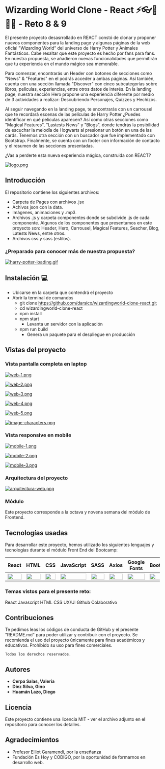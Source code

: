 # Wizarding World Clone - React ⚡👓🏰🧙‍♂ - Reto 8 & 9

El presente proyecto desasrrollado en REACT constó de clonar y proponer nuevos componentes para la landing page y algunas páginas de la web oficlal "Wizarding World" del universo de Harry Potter y Animales Fantásticos. Cabe resaltar que este proyecto es hecho por fans para fans. En nuestra propuesta, se añadieron nuevas funcionalidades que permitirán que tu experiencia en el mundo mágico sea memorable.

Para comenzar, encontrarás un Header con botones de secciones como "News" & "Features" en el podrás acceder a ambas páginas. Así también, cuenta con una sección llamada "Discover" con cinco subcategorías sobre libros, películas, experiencias, entre otros datos de interés. 
En la landing page, nuestra sección Hero propone una experiencia diferente por medio de 3 actividades a realizar: Descubriendo Personajes, Quizzes y Hechizos.

Al seguir navegando en la landing page, te encontrarás con un carrousel que te recordará escenas de las películas de Harry Potter ¿Puedes identificar en qué películas aparecen? Así como otras secciones como "Magical Features", "Lastests News" y "Blogs", donde tendrás la posibilidad de escuchar la melodía de Hogwarts al presionar un botón en una de las cards. Tenemos otra sección con un buscador que fue implementado con Bootstrap. Finalmente, se cuenta con un footer con información de contacto y el resumen de las secciones presentadas.

¿Vas a perderte esta nueva experiencia mágica, construida con REACT? 

[![logo.png](https://i.postimg.cc/LXdQ94j6/logo.png)](https://postimg.cc/mcwyVsd0)

## Introducción

El repositorio contiene los siguientes archivos:
- Carpeta de Pages con archivos .jsx
- Achivos json con la data.
- Imágenes, animaciones y .mp3.
- Archivos .js y carpeta componentes donde se subdivide .js de cada componente. Algunos de los componentes que presentamos en este proyecto son: Header, Hero, Carrousel, Magical Features, Seacher, Blog, Latests News, entre otros.
- Archivos css y sass (estilos).

### ¿Preparado para conocer más de nuestra propuesta?

[![harry-potter-loading.gif](https://i.postimg.cc/cL1VqNNF/harry-potter-loading.gif)](https://postimg.cc/8j3yW9cv)
    
## Instalación 💻
- Ubicarse en la carpeta que contendrá el proyecto
- Abrir la terminal de comandos
  - git clone https://github.com/darsico/wizardingworld-clone-react.git
  - cd wizardingworld-clone-react
  - npm install
  - npm start
    - Levanta un servidor con la aplicación
  - npm run build
    - Genera un paquete para el despliegue en producción

## Vistas del proyecto

### Vista pantalla completa en laptop
      
[![web-1.png](https://i.postimg.cc/9Fg5LTt0/web-1.png)](https://postimg.cc/kBSp42HP)
      
[![web-2.png](https://i.postimg.cc/52ZcVVrM/web-2.png)](https://postimg.cc/xXypvWYs)
       
[![web-3.png](https://i.postimg.cc/tRZp8BJP/web-3.png)](https://postimg.cc/5jVhCqwN)
       
[![web-4.png](https://i.postimg.cc/KjFf79sV/web-4.png)](https://postimg.cc/tZSFpzbt)
          
[![web-5.png](https://i.postimg.cc/3JqpYSFT/web-5.png)](https://postimg.cc/7fgbNNRs)
      
[![image-characters.png](https://i.postimg.cc/rmybcBh6/image-characters.png)](https://postimg.cc/bGML9BcL)
  
### Vista responsive en mobile
  
[![mobile-1.png](https://i.postimg.cc/xC13pkPj/mobile-1.png)](https://postimg.cc/kVLSBgZL)
       
[![mobile-2.png](https://i.postimg.cc/7L3qthZR/mobile-2.png)](https://postimg.cc/1gzxf960)
           
[![mobile-3.png](https://i.postimg.cc/636xHhS7/mobile-3.png)](https://postimg.cc/WDyyz0sj)
       
### Arquitectura del proyecto
       
[![arquitectura-web.png](https://i.postimg.cc/3w27dQCd/arquitectura-web.png)](https://postimg.cc/gwc1T57W)
              
### Módulo

Este proyecto corresponde a la octava y novena semana del módulo de Frontend.
   
## Tecnologías usadas
Para desarrollar este proyecto, hemos utilizado los siguientes lenguajes y tecnologías durante el módulo Front End del Bootcamp:
    
<table>
    <thead>
      <tr>
        <th>React</th>
        <th>HTML</th>
        <th>CSS</th>
        <th>JavaScript</th>
        <th>SASS</th>
        <th>Axios</th>
        <th>Google Fonts</th>
        <th>Bootstrap</th>
        <th>Json</th>
      </tr>
    </thead>
    <tbody>
      <tr>
        <td>
          <img src="https://upload.wikimedia.org/wikipedia/commons/thumb/a/a7/React-icon.svg/1280px-React-icon.svg.png" width="100%" />
        </td>
        <td>
          <img src="https://i.postimg.cc/rF6WrLjr/html.png" width="100%" />
        </td>
        <td>
          <img src="https://i.postimg.cc/mgSDG9F2/css.png" width="100%" />
        </td>
        <td>
          <img
            src="https://eduliticas.com/wp-content/uploads/2018/01/Javascript-shield.png" width="100%" />
        </td>
        <td>
          <img src="https://miro.medium.com/max/512/1*9U1toerFxB8aiFRreLxEUQ.png" width="100%" />
        </td>      
        <td>
          <img
            src="https://upload.wikimedia.org/wikipedia/commons/thumb/3/35/Axios_logo_%282017%29.svg/1200px-Axios_logo_%282017%29.svg.png" width="100%" />
        </td>
        <td>
          <img
            src="https://upload.wikimedia.org/wikipedia/commons/thumb/e/ee/Google_Fonts_logo.svg/2560px-Google_Fonts_logo.svg.png" width="100%" />
        </td>
        <td>
          <img
            src="https://ironsolutionsit.com.ar/img/works/bootstrap.jpg" width="100%" />
        </td>
        <td>
          <img
            src="https://upload.wikimedia.org/wikipedia/commons/thumb/c/c9/JSON_vector_logo.svg/1200px-JSON_vector_logo.svg.png" width="100%" />
        </td>   
      </tr>
    </tbody>
</table>
  
### Temas vistos para el presente reto:

React
Javascript
HTML
CSS
UX/UI
Github Colaborativo
    
## Contribuciones

Te pedimos leas los códigos de conducta de GitHub y el presente "README.md" para poder utilizar y contribuir con el proyecto. Se recomienda el uso del proyecto únicamente para fines académicos y educativos. Prohibido su uso para fines comerciales.
     
```
Todos los derechos reservados.
``` 
      
## Autores

- **Cerpa Salas, Valeria**
- **Diez Silva, Gino**
- **Huamán Lazo, Diego**

## Licencia

Este proyecto contiene una licencia MIT - ver el archivo adjunto en el repositorio para conocer los detalles.

## Agradecimientos

- Profesor Elliot Garamendi, por la enseñanza
- Fundación Es Hoy y CODIGO, por la oportunidad de formarnos en desarrollo web.
